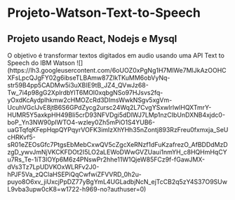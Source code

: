 # Projeto-Watson-Text-to-Speech
<h2>Projeto usando React, Nodejs e Mysql</h2>
O objetivo é transformar textos digitados em audio usando uma API Text to Speech ​do​ IBM Watson
![](https://lh3.googleusercontent.com/6oUOZ0xPgNg1H7MlWe7MlJkAzOOHCXFsLpcQJgFY02g6ibseTLBAmw87ZIkTKuMM6obVyNq-str59B4pp5CADMw5i3uXBIE9tB_JZ4_QVwJz68-Tw_7i4p98gG2XplrdbYlT6MOl0xqbgNSo97HJsvs2fq-yOxdKcAydpIhkmw2cHMOZcRd3DImsWwkNSgv5xgVm-UcuhVGclJvE8jtB6S6GPdZycg2ursc24Wq2L7CvgYSxwIrlwlHQXTmrY-HUMR5Y5axkpHH49BIi5crD93NFVDgi5dDlWJ7LMp1nzCIbUnDXNB4xjdc0-boP_Yn3NW90pIWTO4-wzley0Zh5mPiO1S4YUB6-uaGTqfqKFepHqpQYPqyrVOFK3imIzXhYHh35nZontj893RzFreu0fxmxja_SeUcHRKvf5-sR01eZEOsGfc7PtgsEbMebCxwQV5cZgcXeRNzf1dFuKzafrezO_AfBDDdMzDzgD_ywvJmNjVKCKFDOt2I5LO2aLEWoDWwGVZUaui1nmYH_c8HQHmHqCYu7Rs_Te-1iT3lOYp6M6z4PNswPr2hhe11W1QjeW85FCz9f-fGawJMX-dVs3Tz7LpUDVKOxWLRFv2J0-hPJF5Va_zQClaHSEPiQqCwfwiZFVVRD_0h2u-puyo8O6xv_jiUxcjPpDZ77yBgYmL4UGLadbjNcN_ejTcCB2q5zY4S37O9SUwL9vba3upw0cK8=w1722-h969-no?authuser=0)
